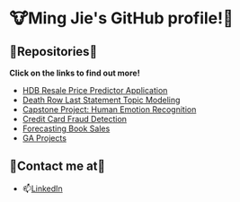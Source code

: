 # :cow:Ming Jie's GitHub profile!:cow2:

## :deciduous_tree:Repositories:deciduous_tree: 
**Click on the links to find out more!**
- [HDB Resale Price Predictor Application](https://github.com/tmj1432/HDB-Resale-Price-Predictor-Application)
- [Death Row Last Statement Topic Modeling](https://github.com/tmj1432/Death-Row-Last-Statement-Topic-Modeling)
- [Capstone Project: Human Emotion Recognition](https://github.com/tmj1432/Human-Emotion-Recognition)
- [Credit Card Fraud Detection](https://www.kaggle.com/code/tmj1432/credit-card-fraud-detection-smote-ensemble-model)
- [Forecasting Book Sales](https://www.kaggle.com/code/tmj1432/tabular-playground-series-sep-2022)
- [GA Projects](https://github.com/tmj1432/GA-Projects)


## 🌻Contact me at:sunflower:
- 📫[LinkedIn](https://www.linkedin.com/in/tmj1432/)

## 
<!--
**tmj1432/tmj1432** is a ✨ _special_ ✨ repository because its `README.md` (this file) appears on your GitHub profile.

Here are some ideas to get you started:

- 🔭 I’m currently working on ...
- 🌱 I’m currently learning ...
- 👯 I’m looking to collaborate on ...
- 🤔 I’m looking for help with ...
- 💬 Ask me about ...
- 📫 How to reach me: ...
- 😄 Pronouns: ...
- ⚡ Fun fact: ...
-->
